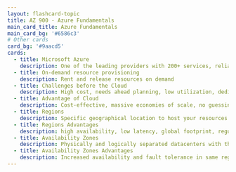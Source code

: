 ```yaml
---
layout: flashcard-topic
title: AZ 900 - Azure Fundamentals
main_card_title: Azure Fundamentals
main_card_bg: '#6586c3'
# Other cards
card_bg: '#9aacd5'
cards:
  - title: Microsoft Azure
    description: One of the leading providers with 200+ services, reliable, secure, and cost-effective
  - title: On-demand resource provisioning
    description: Rent and release resources on demand
  - title: Challenges before the Cloud
    description: High cost, needs ahead planning, low utilization, dedicated maintenance team
  - title: Advantage of Cloud
    description: Cost-effective, massive economies of scale, no guessing capacity, quick global expansion.
  - title: Regions 
    description: Specific geographical location to host your resources
  - title: Regions Advantages
    description: high availability, low latency, global footprint, regulations
  - title: Availability Zones
    description: Physically and logically separated datacenters with their own independent power source, network, and cooling
  - title: Availability Zones Advantages
    description: Increased availability and fault tolerance in same region
---
```


